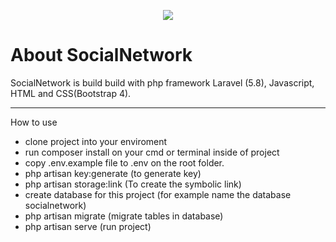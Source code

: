<p align="center"><img src="https://laravel.com/assets/img/components/logo-laravel.svg"></p>

<h1> About SocialNetwork</h1>
<p>SocialNetwork is build build with php framework Laravel (5.8), Javascript, HTML and CSS(Bootstrap 4).</p>

<hr>

<p>How to use</p>
<ul>
	<li>clone project into your enviroment</li>
	<li>run composer install on your cmd or terminal inside of project</li>
	<li>copy .env.example file to .env on the root folder.</li>
	<li>php artisan key:generate (to generate key)</li>
	<li>php artisan storage:link (To create the symbolic link)</li>
	<li>create database for this project (for example name the database socialnetwork)</li>
	<li>php artisan migrate (migrate tables in database) </li>
	<li>php artisan serve (run project)</li>
</ul>




